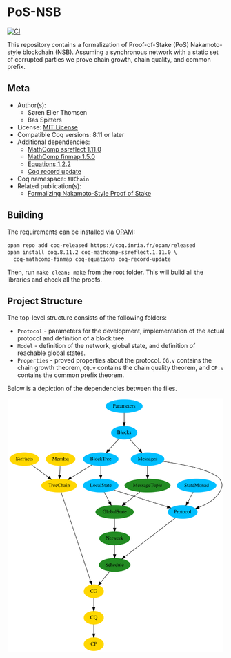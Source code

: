 # PoS-NSB

[![CI][action-shield]][action-link]

[action-shield]: https://github.com/AU-COBRA/PoS-NSB/workflows/CI/badge.svg?branch=master
[action-link]: https://github.com/AU-COBRA/PoS-NSB/actions?query=workflow%3ACI




This repository contains a formalization of Proof-of-Stake (PoS)
Nakamoto-style blockchain (NSB). Assuming a synchronous network
with a static set of corrupted parties we prove chain growth,
chain quality, and common prefix.

## Meta

- Author(s):
  - Søren Eller Thomsen
  - Bas Spitters
- License: [MIT License](LICENSE)
- Compatible Coq versions: 8.11 or later
- Additional dependencies:
  - [MathComp ssreflect 1.11.0](https://math-comp.github.io)
  - [MathComp finmap 1.5.0](https://github.com/math-comp/finmap)
  - [Equations 1.2.2](https://github.com/mattam82/Coq-Equations)
  - [Coq record update](https://github.com/tchajed/coq-record-update)
- Coq namespace: `AUChain`
- Related publication(s):
  - [Formalizing Nakamoto-Style Proof of Stake](https://arxiv.org/abs/2007.12105) 

## Building
The requirements can be installed via [OPAM](https://opam.ocaml.org/doc/Install.html):
```
opam repo add coq-released https://coq.inria.fr/opam/released
opam install coq.8.11.2 coq-mathcomp-ssreflect.1.11.0 \
  coq-mathcomp-finmap coq-equations coq-record-update
```
Then, run `make clean; make` from the root folder. This will build all
the libraries and check all the proofs.

## Project Structure

The top-level structure consists of the following folders:

- `Protocol` - parameters for the development, implementation of the
  actual protocol and definition of a block tree.
- `Model` - definition of the network, global state, and definition of
  reachable global states.
- `Properties` - proved properties about the protocol. `CG.v` contains
  the chain growth theorem, `CQ.v` contains the chain quality theorem,
  and `CP.v` contains the common prefix theorem.

Below is a depiction of the dependencies between the files.

<p align="center">
 <img src="deps.svg" width="500" title="File dependencies" />
</p>
